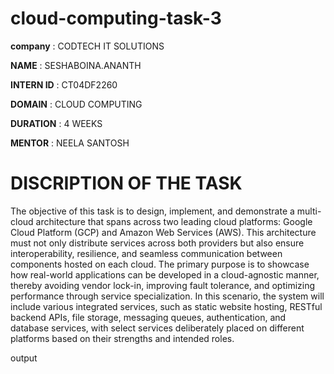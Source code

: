 # cloud-computing-task-3

**company** : CODTECH IT SOLUTIONS

**NAME** : SESHABOINA.ANANTH

**INTERN ID** : CT04DF2260

**DOMAIN** : CLOUD COMPUTING

**DURATION** : 4 WEEKS

**MENTOR** : NEELA SANTOSH

# DISCRIPTION OF THE TASK

The objective of this task is to design, implement, and demonstrate a multi-cloud architecture that spans across two leading cloud platforms: Google Cloud Platform (GCP) and Amazon Web Services (AWS). This architecture must not only distribute services across both providers but also ensure interoperability, resilience, and seamless communication between components hosted on each cloud. The primary purpose is to showcase how real-world applications can be developed in a cloud-agnostic manner, thereby avoiding vendor lock-in, improving fault tolerance, and optimizing performance through service specialization. In this scenario, the system will include various integrated services, such as static website hosting, RESTful backend APIs, file storage, messaging queues, authentication, and database services, with select services deliberately placed on different platforms based on their strengths and intended roles.

output

